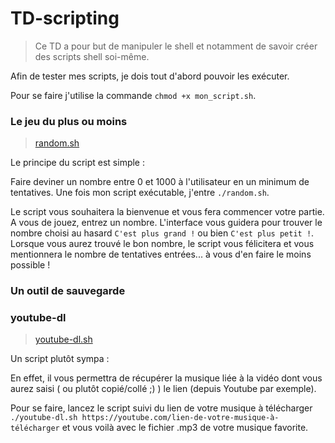 # TD-scripting

>Ce TD a pour but de manipuler le shell et notamment de savoir créer des scripts shell soi-même.

Afin de tester mes scripts, je dois tout d'abord pouvoir les exécuter.

Pour se faire j'utilise la commande `chmod +x mon_script.sh`.

### Le jeu du plus ou moins
>[random.sh](/random.sh)

Le principe du script est simple : 

Faire deviner un nombre entre 0 et 1000 à l'utilisateur en un minimum de tentatives.
Une fois mon script exécutable, j'entre `./random.sh`.

Le script vous souhaitera la bienvenue et vous fera commencer votre partie. A vous de jouez, entrez un nombre.
L'interface vous guidera pour trouver le nombre choisi au hasard `C'est plus grand !` ou bien `C'est plus petit !`.
Lorsque vous aurez trouvé le bon nombre, le script vous félicitera et vous mentionnera le nombre de tentatives entrées... à vous d'en faire le moins possible !

### Un outil de sauvegarde

### youtube-dl
>[youtube-dl.sh](/youtube-dl.sh)

Un script plutôt sympa :

En effet, il vous permettra de récupérer la musique liée à la vidéo dont vous aurez saisi ( ou plutôt copié/collé ;) ) le lien (depuis Youtube par exemple).

Pour se faire, lancez le script suivi du lien de votre musique à télécharger `./youtube-dl.sh https://youtube.com/lien-de-votre-musique-à-télécharger` et vous voilà avec le fichier .mp3 de votre musique favorite.

